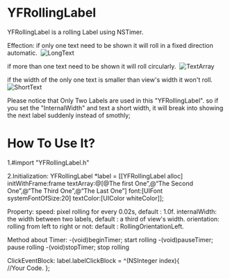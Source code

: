 # YFRollingLabel
YFRollingLabel is a rolling Label using NSTimer.

Effection:
if only one text need to be shown
    it will roll in a fixed direction automatic.
 ![LongText](https://github.com/yvanwang1992/YFRollingLabel/blob/master/LongText.gif)

if more than one text need to be shown 
    it will roll circularly.
 ![TextArray](https://github.com/yvanwang1992/YFRollingLabel/blob/master/TextArray.gif)

if the width of the only one text is smaller than view's width 
    it won't roll.
 ![ShortText](https://github.com/yvanwang1992/YFRollingLabel/blob/master/ShortText.png)



Please notice that Only Two Labels are used in this "YFRollingLabel".
so if you set the "InternalWidth" and text a short width,
it will break into showing the next label suddenly instead of smothly;

# How To Use It?

1.#import "YFRollingLabel.h"


2.Initialization:
  YFRollingLabel *label = [[YFRollingLabel alloc] initWithFrame:frame textArray:@[@The first One”,@“The Second One”,@“The Third One”,@“The Last One”] font:[UIFont systemFontOfSize:20] textColor:[UIColor whiteColor]];

  Property:
  speed:         pixel rolling for every 0.02s, default : 1.0f.
  internalWidth: the width between two labels, default : a third of view's width.
  orientation:   rolling from left to right or not: default : RollingOrientationLeft.

  Method about Timer:
  -(void)beginTimer;    start rolling
  -(void)pauseTimer;    pause rolling
  -(void)stopTimer;     stop  rolling

  ClickEventBlock:
  label.labelClickBlock = ^(NSInteger index){	
	//Your Code.
  };



